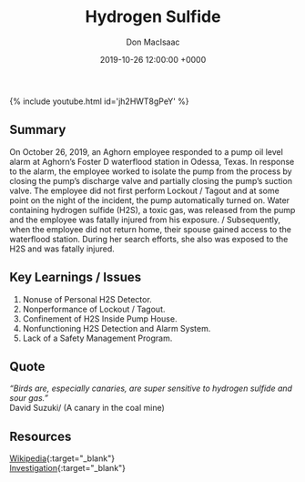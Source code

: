 ﻿---
title: Hydrogen Sulfide
author: Don MacIsaac
date: 2019-10-26 12:00:00 +0000
categories: [General]
tags: [Lock out, tag out, Safety in Design, Gas Monitoring]
---
{% include youtube.html id='jh2HWT8gPeY' %}
## Summary
On October 26, 2019, an Aghorn employee responded to a pump oil level alarm at Aghorn’s Foster D waterflood station in Odessa, Texas. In response to the alarm, the employee worked to isolate the pump from the process by closing the pump’s discharge valve and partially closing the pump’s suction valve. The employee did not first perform Lockout / Tagout and at some point on the night of the incident, the pump automatically turned on. Water containing hydrogen sulfide (H2S), a toxic gas, was released from the pump and the employee was fatally injured from his exposure.
/
Subsequently, when the employee did not return home, their spouse gained access to the waterflood station. During her search efforts, she also was exposed to the H2S and was fatally injured.


## Key Learnings / Issues
1. Nonuse of Personal H2S Detector.
2. Nonperformance of Lockout / Tagout.
3. Confinement of H2S Inside Pump House.
4. Nonfunctioning H2S Detection and Alarm System.
5. Lack of a Safety Management Program.


## Quote
*“Birds are, especially canaries, are super sensitive to hydrogen sulfide and sour gas.”*        \
David Suzuki/
(A canary in the coal mine)


## Resources
[Wikipedia](https://en.wikipedia.org/wiki/Hydrogen_sulfide#Safety){:target="_blank"}        \
[Investigation](https://www.csb.gov/aghorn-operating-waterflood-station-hydrogen-sulfide-release-/){:target="_blank"}